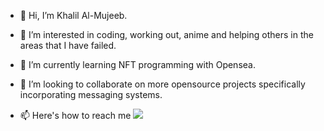 - 👋 Hi, I’m Khalil Al-Mujeeb.

- 👀 I’m interested in coding, working out, anime and helping others in the areas that I have failed.
- 🌱 I’m currently learning NFT programming with Opensea.
- 💞️ I’m looking to collaborate on more opensource projects specifically incorporating messaging systems.
- 📫 Here's how to reach me 
  <span></span><a href="https://www.linkedin.com/in/khalil-al-mujeeb/" ><img src="https://img.shields.io/badge/LinkedIn-0077B5?style=for-the-badge&logo=linkedin&logoColor=white"></img></a>
<!---
khalilalm/khalilalm is a ✨ special ✨ repository because its `README.md` (this file) appears on your GitHub profile.
You can click the Preview link to take a look at your changes.
--->
